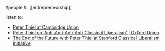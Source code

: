 #people 
#: [[entrepreneurship]] 

listen to:
- [Peter Thiel at Cambridge Union](https://youtu.be/bNewfkhhwMo)
- [Peter Thiel on 'Anti-Anti-Anti-Anti Classical Liberalism' | Oxford Union](https://youtu.be/fQ4rc7npiXQ)
- [The End of the Future with Peter Thiel at Stanford Classical Liberalism Initiative](https://youtu.be/ibR_ULHYirs) 

